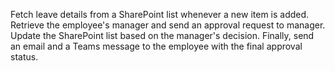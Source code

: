 Fetch leave details from a SharePoint list whenever a new item is added. Retrieve the employee's manager and send an approval request to manager. Update the SharePoint list based on the manager's decision. Finally, send an email and a Teams message to the employee with the final approval status.